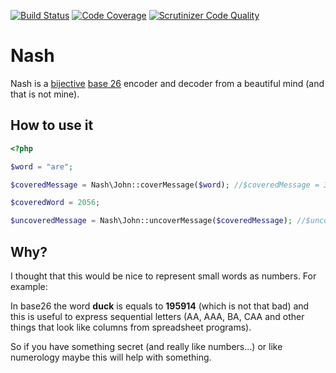 [![Build Status](https://travis-ci.org/nelsonsar/nash.svg?branch=master)](https://travis-ci.org/nelsonsar/nash)
[![Code Coverage](https://scrutinizer-ci.com/g/nelsonsar/nash/badges/coverage.png?b=master)](https://scrutinizer-ci.com/g/nelsonsar/nash/?branch=master)
[![Scrutinizer Code Quality](https://scrutinizer-ci.com/g/nelsonsar/nash/badges/quality-score.png?b=master)](https://scrutinizer-ci.com/g/nelsonsar/nash/?branch=master)

# Nash

Nash is a [bijective](http://en.wikipedia.org/wiki/Bijective_numeration) [base 26](http://en.wikipedia.org/wiki/Hexavigesimal) encoder and decoder from a beautiful mind (and that is not mine).

## How to use it

```php
<?php

$word = "are";

$coveredMessage = Nash\John::coverMessage($word); //$coveredMessage = 3849

$coveredWord = 2056;

$uncoveredMessage = Nash\John::uncoverMessage($coveredMessage); //$uncoveredMessage = 'BAC';
```

## Why?

I thought that this would be nice to represent small words as numbers. For example:

In base26 the word **duck** is equals to **195914** (which is not that bad) and this is useful to express sequential letters (AA, AAA, BA, CAA and other things that look like columns from spreadsheet programs).

So if you have something secret (and really like numbers...) or like numerology maybe this will help with something.
